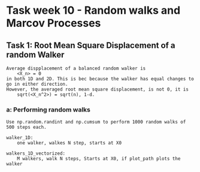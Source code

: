 # Task week 10 - Random walks and Marcov Processes

## Task 1: Root Mean Square Displacement of a random Walker
    Average dispplacement of a balanced random walker is
        <X_n> = 0
    in both 1D and 2D. This is bec because the walker has equal changes to go in either direction.
    However, the averaged root mean square displacement, is not 0, it is
        sqrt(<X_n^2>) = sqrt(n), 1-d.

### a: Performing random walks
    Use np.random.randint and np.cumsum to perform 1000 random walks of 500 steps each.

    walker_1D:
        one walker, walkes N step, starts at X0

    walkers_1D_vectorized: 
        M walkers, walk N steps, Starts at X0, if plot_path plots the walker
            